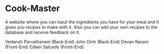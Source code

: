 # Cook-Master

A website where you can input the ingredients you have for your meal and it gives you recipes to make with it. Also you can add your own recipes to the database and receive feedback on it.  

Vedansh Parvathaneni (Back-End)
John Dinh (Back-End)
Devan Ravani (Front-End)
Edwin Salcedo (Front-End)

